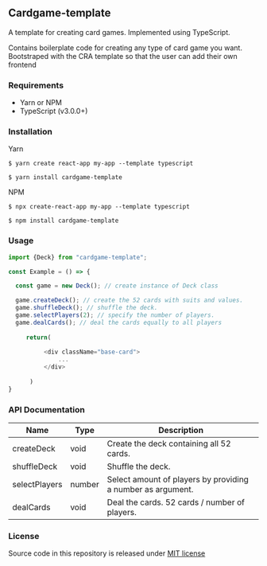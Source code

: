 ## Cardgame-template
A template for creating card games.
Implemented using TypeScript.

Contains boilerplate code for creating any type of card game you want. 
Bootstraped with the CRA template so that the user can add their own frontend


### Requirements
- Yarn or NPM
- TypeScript (v3.0.0+) 

### Installation 

Yarn

`$ yarn create react-app my-app --template typescript`

`$ yarn install cardgame-template`

NPM
 
`$ npx create-react-app my-app --template typescript`
 
`$ npm install cardgame-template`

### Usage


  ```typescript
  import {Deck} from "cardgame-template";

  const Example = () => {
  
    const game = new Deck(); // create instance of Deck class
  
    game.createDeck(); // create the 52 cards with suits and values.
    game.shuffleDeck(); // shuffle the deck.
    game.selectPlayers(2); // specify the number of players.
    game.dealCards(); // deal the cards equally to all players
    
       return(
           
            <div className="base-card">
                ...
            </div>
           
        )
  }
  ```                        

### API Documentation


| Name        | Type            | Description  |
| ------------- |-------------  | -------------|
| createDeck      | void        | Create the deck containing all 52 cards. |
| shuffleDeck     | void        | Shuffle the deck.                     |
| selectPlayers   | number      | Select amount of players by providing a number as argument. |
| dealCards       | void        | Deal the cards. 52 cards / number of players.



### License
Source code in this repository is released under [MIT license](/LICENSE.txt)
